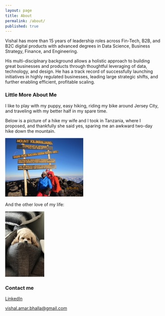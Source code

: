 ```yaml
---
layout: page
title: About
permalink: /about/
published: true
---
```

Vishal has more than 15 years of leadership roles across Fin-Tech, B2B, and B2C digital products with advanced degrees in Data Science, Business Strategy, Finance, and Engineering.  

His multi-disciplnary background allows a holistic approach to building great businesses and products through thoughtful leveraging of data, technology, and design.  He has a track record of successfully launching initiatives in highly regulated businesses, leading large strategic shifts, and further enabling efficient, profitable scaling. 

### Little More About Me

I like to play with my puppy, easy hiking, riding my bike around Jersey City, and traveling with my better half in my spare time.

Below is a picture of a hike my wife and I took in Tanzania, where I proposed, and thankfully she said yes, sparing me an awkward two-day hike down the mountain. 

<img src="/images/africa.jpg" alt="Puppy" height="50%" width="50%">    

And the other love of my life:

<img src="/images/Lass.jpg" alt="Puppy" height="25%" width="25%" >

### Contact me

<a href="https://www.linkedin.com/in/vishal-bhalla/" target="_blank">LinkedIn</a>

[vishal.amar.bhalla@gmail.com](mailto:vishal.amar.bhalla@gmail.com)
